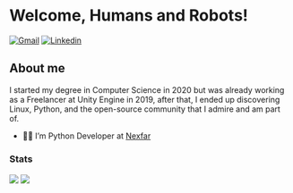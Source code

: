 
# Welcome, Humans and Robots!

[![Gmail](https://img.shields.io/badge/-Gmail-c14438?style=for-the-badge&logo=Gmail&logoColor=white&link=mailto:gustavocode18@gmail.com)](mailto:gustavocode18@gmail.com)
[![Linkedin](https://img.shields.io/badge/LinkedIn-blue?style=for-the-badge&logo=Linkedin)](https://www.linkedin.com/in/gustavo-oliveira-menezes/)

## About me

I started my degree in Computer Science in 2020 but was already working as a Freelancer at Unity Engine in 2019, after that, I ended up discovering Linux, Python, and the open-source community that I admire and am part of.

- 👨‍🏫  I’m Python Developer at <a target="_blank" href="https://nexfar.com.br/#/">Nexfar</a>

### Stats

<img align="center" src="https://github-readme-stats.vercel.app/api?username=gugamenezes&show_icons=true&theme=gotham"/> <img align="center" margin-left="3" src="https://github-readme-stats.vercel.app/api/top-langs/?username=gugamenezes&layout=default&theme=gotham"/> 

